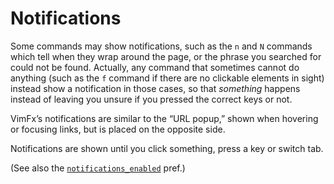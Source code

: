<!--
This is part of the VimFx documentation.
Copyright Simon Lydell 2015, 2016.
See the file README.md for copying conditions.
-->

# Notifications

Some commands may show notifications, such as the `n` and `N` commands which
tell when they wrap around the page, or the phrase you searched for could not be
found. Actually, any command that sometimes cannot do anything (such as the `f`
command if there are no clickable elements in sight) instead show a notification
in those cases, so that _something_ happens instead of leaving you unsure if you
pressed the correct keys or not.

VimFx’s notifications are similar to the “URL popup,” shown when hovering or
focusing links, but is placed on the opposite side.

Notifications are shown until you click something, press a key or switch tab.

(See also the [`notifications_enabled`] pref.)

[`notifications_enabled`]: options.md#notifications_enabled
